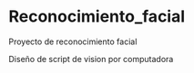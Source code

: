 # Reconocimiento_facial
Proyecto de reconocimiento facial

Diseño de script de vision por computadora
